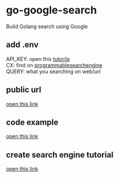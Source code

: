 # go-google-search
Build Golang search using Google

## add .env
API_KEY: open this [tutorila](https://joeyism.medium.com/custom-google-search-api-fbbafe4711eb) <br />
CX: find on  [programmablesearchengine](programmablesearchengine.google.com) <br />
QUERY: what you searching on web/url

## public url
[open this link](https://cse.google.com/cse?cx=56a65098611564483#gsc.tab=0)

## code example
[open this link](https://github.com/googleapis/google-api-go-client/blob/main/examples/customsearch.go)

## create search engine tutorial
[open this link](https://support.google.com/programmable-search/answer/11082370?hl=en&ref_topic=4513742&sjid=1176126022717969631-AP)